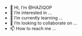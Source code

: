 - 👋 Hi, I’m @HAZIQOP
- 👀 I’m interested in ...
- 🌱 I’m currently learning ...
- 💞️ I’m looking to collaborate on ...
- 📫 How to reach me ...

<!---
HAZIQOP/HAZIQOP is a ✨ special ✨ repository because its `README.md` (this file) appears on your GitHub profile.
You can click the Preview link to take a look at your changes.
--->
